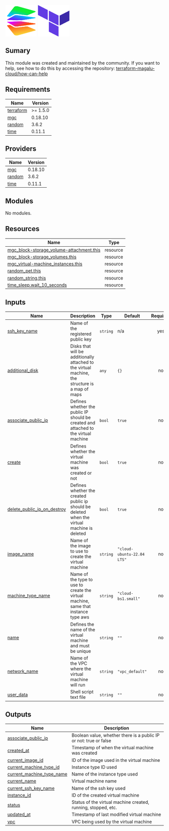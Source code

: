 <img title="a title" alt="Logo da magalu cloud" src="./docs/img/magalu.png" width="100" height="100">  <img title="a title" alt="Logo do terraform" src="./docs/img/terraform.png" width="100" height="100">

## Sumary
This module was created and maintained by the community. If you want to help, see how to do this by accessing the repository:
[terraform-magalu-cloud/how-can-help](https://github.com/terraform-magalu-cloud/how-can-help)

## Requirements

| Name | Version |
|------|---------|
| <a name="requirement_terraform"></a> [terraform](#requirement\_terraform) | >= 1.5.0 |
| <a name="requirement_mgc"></a> [mgc](#requirement\_mgc) | 0.18.10 |
| <a name="requirement_random"></a> [random](#requirement\_random) | 3.6.2 |
| <a name="requirement_time"></a> [time](#requirement\_time) | 0.11.1 |

## Providers

| Name | Version |
|------|---------|
| <a name="provider_mgc"></a> [mgc](#provider\_mgc) | 0.18.10 |
| <a name="provider_random"></a> [random](#provider\_random) | 3.6.2 |
| <a name="provider_time"></a> [time](#provider\_time) | 0.11.1 |

## Modules

No modules.

## Resources

| Name | Type |
|------|------|
| [mgc_block-storage_volume-attachment.this](https://registry.terraform.io/providers/MagaluCloud/mgc/0.18.10/docs/resources/block-storage_volume-attachment) | resource |
| [mgc_block-storage_volumes.this](https://registry.terraform.io/providers/MagaluCloud/mgc/0.18.10/docs/resources/block-storage_volumes) | resource |
| [mgc_virtual-machine_instances.this](https://registry.terraform.io/providers/MagaluCloud/mgc/0.18.10/docs/resources/virtual-machine_instances) | resource |
| [random_pet.this](https://registry.terraform.io/providers/hashicorp/random/3.6.2/docs/resources/pet) | resource |
| [random_string.this](https://registry.terraform.io/providers/hashicorp/random/3.6.2/docs/resources/string) | resource |
| [time_sleep.wait_10_seconds](https://registry.terraform.io/providers/hashicorp/time/0.11.1/docs/resources/sleep) | resource |

## Inputs

| Name | Description | Type | Default | Required |
|------|-------------|------|---------|:--------:|
| <a name="input_ssh_key_name"></a> [ssh\_key\_name](#input\_ssh\_key\_name) | Name of the registered public key | `string` | n/a | yes |
| <a name="input_additional_disk"></a> [additional\_disk](#input\_additional\_disk) | Disks that will be additionally attached to the virtual machine, the structure is a map of maps | `any` | `{}` | no |
| <a name="input_associate_public_ip"></a> [associate\_public\_ip](#input\_associate\_public\_ip) | Defines whether the public IP should be created and attached to the virtual machine | `bool` | `true` | no |
| <a name="input_create"></a> [create](#input\_create) | Defines whether the virtual machine was created or not | `bool` | `true` | no |
| <a name="input_delete_public_ip_on_destroy"></a> [delete\_public\_ip\_on\_destroy](#input\_delete\_public\_ip\_on\_destroy) | Defines whether the created public ip should be deleted when the virtual machine is deleted | `bool` | `true` | no |
| <a name="input_image_name"></a> [image\_name](#input\_image\_name) | Name of the image to use to create the virtual machine | `string` | `"cloud-ubuntu-22.04 LTS"` | no |
| <a name="input_machine_type_name"></a> [machine\_type\_name](#input\_machine\_type\_name) | Name of the type to use to create the virtual machine, same that instance type aws | `string` | `"cloud-bs1.small"` | no |
| <a name="input_name"></a> [name](#input\_name) | Defines the name of the virtual machine and must be unique | `string` | `""` | no |
| <a name="input_network_name"></a> [network\_name](#input\_network\_name) | Name of the VPC where the virtual machine will run | `string` | `"vpc_default"` | no |
| <a name="input_user_data"></a> [user\_data](#input\_user\_data) | Shell script text file | `string` | `""` | no |

## Outputs

| Name | Description |
|------|-------------|
| <a name="output_associate_public_ip"></a> [associate\_public\_ip](#output\_associate\_public\_ip) | Boolean value, whether there is a public IP or not: true or false |
| <a name="output_created_at"></a> [created\_at](#output\_created\_at) | Timestamp of when the virtual machine was created |
| <a name="output_current_image_id"></a> [current\_image\_id](#output\_current\_image\_id) | ID of the image used in the virtual machine |
| <a name="output_current_machine_type_id"></a> [current\_machine\_type\_id](#output\_current\_machine\_type\_id) | Instance type ID used |
| <a name="output_current_machine_type_name"></a> [current\_machine\_type\_name](#output\_current\_machine\_type\_name) | Name of the instance type used |
| <a name="output_current_name"></a> [current\_name](#output\_current\_name) | Virtual machine name |
| <a name="output_current_ssh_key_name"></a> [current\_ssh\_key\_name](#output\_current\_ssh\_key\_name) | Name of the ssh key used |
| <a name="output_instance_id"></a> [instance\_id](#output\_instance\_id) | ID of the created virtual machine |
| <a name="output_status"></a> [status](#output\_status) | Status of the virtual machine created, running, stopped, etc. |
| <a name="output_updated_at"></a> [updated\_at](#output\_updated\_at) | Timestamp of last modified virtual machine |
| <a name="output_vpc"></a> [vpc](#output\_vpc) | VPC being used by the virtual machine |